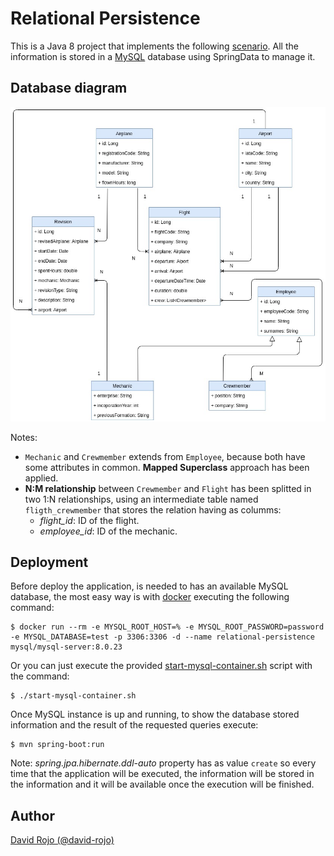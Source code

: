 # Relational Persistence

This is a Java 8 project that implements the following [scenario](doc/scenario.md). All the information is stored in a [MySQL](https://www.mysql.com/) database using SpringData to manage it.

## Database diagram

![DB DIAGRAM](doc/img/diagram.jpg)

Notes:

* ```Mechanic``` and ```Crewmember``` extends from ```Employee```, because both have some attributes in common. **Mapped Superclass** approach has been applied.
* **N:M relationship** between ```Crewmember``` and ```Flight``` has been splitted in two 1:N relationships, using an intermediate table named ```fligth_crewmember``` that stores the relation having as columms:
  * *flight_id*: ID of the flight.
  * *employee_id*: ID of the mechanic.

## Deployment

Before deploy the application, is needed to has an available MySQL database, the most easy way is with [docker](https://www.docker.com/) executing the following command:

```
$ docker run --rm -e MYSQL_ROOT_HOST=% -e MYSQL_ROOT_PASSWORD=password -e MYSQL_DATABASE=test -p 3306:3306 -d --name relational-persistence mysql/mysql-server:8.0.23
```

Or you can just execute the provided [start-mysql-container.sh](start-mysql-container.sh) script with the command:

```
$ ./start-mysql-container.sh
```

Once MySQL instance is up and running, to show the database stored information and the result of the requested queries execute:

```
$ mvn spring-boot:run
```

Note: *spring.jpa.hibernate.ddl-auto* property has as value ```create``` so every time that the application will be executed, the information will be stored in the information and it will be available once the execution will be finished. 

## Author

[David Rojo (@david-rojo)](https://github.com/david-rojo)
